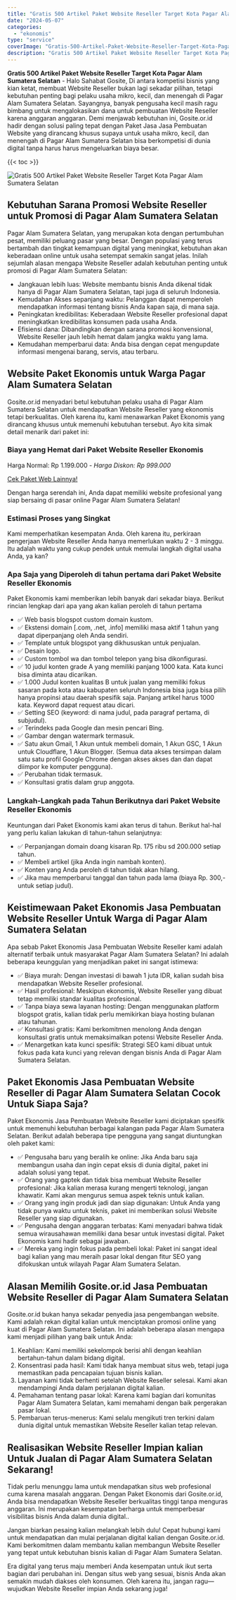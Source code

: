 ```yaml
---
title: "Gratis 500 Artikel Paket Website Reseller Target Kota Pagar Alam Sumatera Selatan"
date: "2024-05-07"
categories: 
  - "ekonomis"
type: "service"
coverImage: "Gratis-500-Artikel-Paket-Website-Reseller-Target-Kota-Pagar-Alam-Sumatera-Selatan.png"
description: "Gratis 500 Artikel Paket Website Reseller Target Kota Pagar Alam Sumatera Selatan. Era digital yang terus maju memberi Anda kesempatan untuk ikut serta bagia..."
---
```


**Gratis 500 Artikel Paket Website Reseller Target Kota Pagar Alam Sumatera Selatan** - Halo Sahabat Gosite, Di antara kompetisi bisnis yang kian ketat, membuat Website Reseller bukan lagi sekadar pilihan, tetapi kebutuhan penting bagi pelaku usaha mikro, kecil, dan menengah di Pagar Alam Sumatera Selatan. Sayangnya, banyak pengusaha kecil masih ragu bimbang untuk mengalokasikan dana untuk pembuatan Website Reseller karena anggaran anggaran. Demi menjawab kebutuhan ini, Gosite.or.id hadir dengan solusi paling tepat dengan Paket Jasa Jasa Pembuatan Website yang dirancang khusus supaya untuk usaha mikro, kecil, dan menengah di Pagar Alam Sumatera Selatan bisa berkompetisi di dunia digital tanpa harus harus mengeluarkan biaya besar.

{{< toc >}}

![Gratis 500 Artikel Paket Website Reseller Target Kota Pagar Alam Sumatera Selatan](/images/ekonomis/Gratis-500-Artikel-Paket-Website-Reseller-Target-Kota-Pagar-Alam-Sumatera-Selatan.png)

## Kebutuhan Sarana Promosi Website Reseller untuk Promosi di Pagar Alam Sumatera Selatan

Pagar Alam Sumatera Selatan, yang merupakan kota dengan pertumbuhan pesat, memiliki peluang pasar yang besar. Dengan populasi yang terus bertambah dan tingkat kemampuan digital yang meningkat, kebutuhan akan keberadaan online untuk usaha setempat semakin sangat jelas. Inilah sejumlah alasan mengapa Website Reseller adalah kebutuhan penting untuk promosi di Pagar Alam Sumatera Selatan:

- Jangkauan lebih luas: Website membantu bisnis Anda dikenal tidak hanya di Pagar Alam Sumatera Selatan, tapi juga di seluruh Indonesia.
- Kemudahan Akses sepanjang waktu: Pelanggan dapat memperoleh mendapatkan informasi tentang bisnis Anda kapan saja, di mana saja.
- Peningkatan kredibilitas: Keberadaan Website Reseller profesional dapat meningkatkan kredibilitas konsumen pada usaha Anda.
- Efisiensi dana: Dibandingkan dengan sarana promosi konvensional, Website Reseller jauh lebih hemat dalam jangka waktu yang lama.
- Kemudahan memperbarui data: Anda bisa dengan cepat mengupdate informasi mengenai barang, servis, atau terbaru.

## Website Paket Ekonomis untuk Warga Pagar Alam Sumatera Selatan

Gosite.or.id menyadari betul kebutuhan pelaku usaha di Pagar Alam Sumatera Selatan untuk mendapatkan Website Reseller yang ekonomis tetapi berkualitas. Oleh karena itu, kami menawarkan Paket Ekonomis yang dirancang khusus untuk memenuhi kebutuhan tersebut. Ayo kita simak detail menarik dari paket ini:

### Biaya yang Hemat dari Paket Website Reseller Ekonomis

<a class="cta-button">Harga Normal: Rp 1.199.000 - <em>Harga Diskon: Rp 999.000</em></a>

<a href="/jasa-web/" class="cta-button">Cek Paket Web Lainnya!</a>

Dengan harga serendah ini, Anda dapat memiliki website profesional yang siap bersaing di pasar online Pagar Alam Sumatera Selatan!

### Estimasi Proses yang Singkat

Kami memperhatikan kesempatan Anda. Oleh karena itu, perkiraan pengerjaan Website Reseller Anda hanya memerlukan waktu 2 - 3 minggu. Itu adalah waktu yang cukup pendek untuk memulai langkah digital usaha Anda, ya kan?

### Apa Saja yang Diperoleh di tahun pertama dari Paket Website Reseller Ekonomis

Paket Ekonomis kami memberikan lebih banyak dari sekadar biaya. Berikut rincian lengkap dari apa yang akan kalian peroleh di tahun pertama

- ✅ Web basis blogspot custom domain kustom.
- ✅ Ekstensi domain \[.com, .net, .info\] memiliki masa aktif 1 tahun yang dapat diperpanjang oleh Anda sendiri.
- ✅ Template untuk blogspot yang dikhususkan untuk penjualan.
- ✅ Desain logo.
- ✅ Custom tombol wa dan tombol telepon yang bisa dikonfigurasi.
- ✅ 10 judul konten grade A yang memiliki panjang 1000 kata. Kata kunci bisa diminta atau dicarikan.
- ✅ 1.000 Judul konten kualitas B untuk jualan yang memiliki fokus sasaran pada kota atau kabupaten seluruh Indonesia bisa juga bisa pilih hanya propinsi atau daerah spesifik saja. Panjang artikel harus 1000 kata. Keyword dapat request atau dicari.
- ✅ Setting SEO (keyword: di nama judul, pada paragraf pertama, di subjudul).
- ✅ Terindeks pada Google dan mesin pencari Bing.
- ✅ Gambar dengan watermark termasuk.
- ✅ Satu akun Gmail, 1 Akun untuk membeli domain, 1 Akun GSC, 1 Akun untuk Cloudflare, 1 Akun Blogger. (Semua data akses tersimpan dalam satu satu profil Google Chrome dengan akses akses dan dan dapat diimpor ke komputer pengguna).
- ✅ Perubahan tidak termasuk.
- ✅ Konsultasi gratis dalam grup anggota.

### Langkah-Langkah pada Tahun Berikutnya dari Paket Website Reseller Ekonomis

Keuntungan dari Paket Ekonomis kami akan terus di tahun. Berikut hal-hal yang perlu kalian lakukan di tahun-tahun selanjutnya:

- ✅ Perpanjangan domain doang kisaran Rp. 175 ribu sd 200.000 setiap tahun.
- ✅ Membeli artikel (jika Anda ingin nambah konten).
- ✅ Konten yang Anda peroleh di tahun tidak akan hilang.
- ✅ Jika mau memperbarui tanggal dan tahun pada lama (biaya Rp. 300,- untuk setiap judul).

## Keistimewaan Paket Ekonomis Jasa Pembuatan Website Reseller Untuk Warga di Pagar Alam Sumatera Selatan

Apa sebab Paket Ekonomis Jasa Pembuatan Website Reseller kami adalah alternatif terbaik untuk masyarakat Pagar Alam Sumatera Selatan? Ini adalah beberapa keunggulan yang menjadikan paket ini sangat istimewa:

- ✅ Biaya murah: Dengan investasi di bawah 1 juta IDR, kalian sudah bisa mendapatkan Website Reseller profesional.
- ✅ Hasil profesional: Meskipun ekonomis, Website Reseller yang dibuat tetap memiliki standar kualitas profesional.
- ✅ Tanpa biaya sewa layanan hosting: Dengan menggunakan platform blogspot gratis, kalian tidak perlu memikirkan biaya hosting bulanan atau tahunan.
- ✅ Konsultasi gratis: Kami berkomitmen menolong Anda dengan konsultasi gratis untuk memaksimalkan potensi Website Reseller Anda.
- ✅ Menargetkan kata kunci spesifik: Strategi SEO kami dibuat untuk fokus pada kata kunci yang relevan dengan bisnis Anda di Pagar Alam Sumatera Selatan.

## Paket Ekonomis Jasa Pembuatan Website Reseller di Pagar Alam Sumatera Selatan Cocok Untuk Siapa Saja?

Paket Ekonomis Jasa Pembuatan Website Reseller kami diciptakan spesifik untuk memenuhi kebutuhan berbagai kalangan pada Pagar Alam Sumatera Selatan. Berikut adalah beberapa tipe pengguna yang sangat diuntungkan oleh paket kami:

- ✅ Pengusaha baru yang beralih ke online: Jika Anda baru saja membangun usaha dan ingin cepat eksis di dunia digital, paket ini adalah solusi yang tepat.
- ✅ Orang yang gaptek dan tidak bisa membuat Website Reseller profesional: Jika kalian merasa kurang mengerti teknologi, jangan khawatir. Kami akan mengurus semua aspek teknis untuk kalian.
- ✅ Orang yang ingin produk jadi dan siap digunakan: Untuk Anda yang tidak punya waktu untuk teknis, paket ini memberikan solusi Website Reseller yang siap digunakan.
- ✅ Pengusaha dengan anggaran terbatas: Kami menyadari bahwa tidak semua wirausahawan memiliki dana besar untuk investasi digital. Paket Ekonomis kami hadir sebagai jawaban.
- ✅ Mereka yang ingin fokus pada pembeli lokal: Paket ini sangat ideal bagi kalian yang mau meraih pasar lokal dengan fitur SEO yang difokuskan untuk wilayah Pagar Alam Sumatera Selatan.

## Alasan Memilih Gosite.or.id Jasa Pembuatan Website Reseller di Pagar Alam Sumatera Selatan

Gosite.or.id bukan hanya sekadar penyedia jasa pengembangan website. Kami adalah rekan digital kalian untuk menciptakan promosi online yang kuat di Pagar Alam Sumatera Selatan. Ini adalah beberapa alasan mengapa kami menjadi pilihan yang baik untuk Anda:

1. Keahlian: Kami memiliki sekelompok berisi ahli dengan keahlian bertahun-tahun dalam bidang digital.
2. Konsentrasi pada hasil: Kami tidak hanya membuat situs web, tetapi juga memastikan pada pencapaian tujuan bisnis kalian.
3. Layanan kami tidak berhenti setelah Website Reseller selesai. Kami akan mendampingi Anda dalam perjalanan digital kalian.
4. Pemahaman tentang pasar lokal: Karena kami bagian dari komunitas Pagar Alam Sumatera Selatan, kami memahami dengan baik pergerakan pasar lokal.
5. Pembaruan terus-menerus: Kami selalu mengikuti tren terkini dalam dunia digital untuk memastikan Website Reseller kalian tetap relevan.

## Realisasikan Website Reseller Impian kalian Untuk Jualan di Pagar Alam Sumatera Selatan Sekarang!

Tidak perlu menunggu lama untuk mendapatkan situs web profesional cuma karena masalah anggaran. Dengan Paket Ekonomis dari Gosite.or.id, Anda bisa mendapatkan Website Reseller berkualitas tinggi tanpa menguras anggaran. Ini merupakan kesempatan berharga untuk memperbesar visibilitas bisnis Anda dalam dunia digital..

Jangan biarkan pesaing kalian melangkah lebih dulu! Cepat hubungi kami untuk mendapatkan dan mulai perjalanan digital kalian dengan Gosite.or.id. Kami berkomitmen dalam membantu kalian membangun Website Reseller yang tepat untuk kebutuhan bisnis kalian di Pagar Alam Sumatera Selatan.

Era digital yang terus maju memberi Anda kesempatan untuk ikut serta bagian dari perubahan ini. Dengan situs web yang sesuai, bisnis Anda akan semakin mudah diakses oleh konsumen. Oleh karena itu, jangan ragu—wujudkan Website Reseller impian Anda sekarang juga!